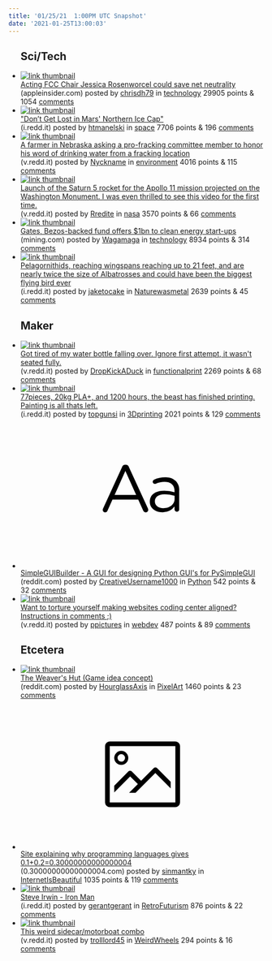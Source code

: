 ```yaml
---
title: '01/25/21  1:00PM UTC Snapshot'
date: '2021-01-25T13:00:03'
---
```

<ul>
<h2>Sci/Tech</h2>

<li><a href='https://appleinsider.com/articles/21/01/24/acting-fcc-chair-jessica-rosenworcel-could-save-net-neutrality'><img src='https://a.thumbs.redditmedia.com/U1XKGaz_5Jm34j8353LFv2H-7-BvAUr1raPzaZqwjF8.jpg' alt='link thumbnail'></a><div><div class='linkTitle'><a href='https://appleinsider.com/articles/21/01/24/acting-fcc-chair-jessica-rosenworcel-could-save-net-neutrality'>Acting FCC Chair Jessica Rosenworcel could save net neutrality</a></div>(appleinsider.com) posted by <a href='https://www.reddit.com/user/chrisdh79'>chrisdh79</a> in <a href='https://www.reddit.com/r/technology'>technology</a> 29905 points & 1054 <a href='https://www.reddit.com/r/technology/comments/l4cf2u/acting_fcc_chair_jessica_rosenworcel_could_save/'>comments</a></div></li>

<li><a href='https://i.redd.it/b3jv7jahacd61.jpg'><img src='https://b.thumbs.redditmedia.com/kKR4XmxF18o8W19ISFl6sdb6Z-LgF4_2VjwTveXuYvY.jpg' alt='link thumbnail'></a><div><div class='linkTitle'><a href='https://i.redd.it/b3jv7jahacd61.jpg'>"Don’t Get Lost in Mars' Northern Ice Cap"</a></div>(i.redd.it) posted by <a href='https://www.reddit.com/user/htmanelski'>htmanelski</a> in <a href='https://www.reddit.com/r/space'>space</a> 7706 points & 196 <a href='https://www.reddit.com/r/space/comments/l46x12/dont_get_lost_in_mars_northern_ice_cap/'>comments</a></div></li>

<li><a href='https://v.redd.it/f2c0ri7tdbd61'><img src='https://b.thumbs.redditmedia.com/dncZkZy5RoG1FamZWkPiLSEHr7KOJgr8cIiNkeJmHuA.jpg' alt='link thumbnail'></a><div><div class='linkTitle'><a href='https://v.redd.it/f2c0ri7tdbd61'>A farmer in Nebraska asking a pro-fracking committee member to honor his word of drinking water from a fracking location</a></div>(v.redd.it) posted by <a href='https://www.reddit.com/user/Nyckname'>Nyckname</a> in <a href='https://www.reddit.com/r/environment'>environment</a> 4016 points & 115 <a href='https://www.reddit.com/r/environment/comments/l46syk/a_farmer_in_nebraska_asking_a_profracking/'>comments</a></div></li>

<li><a href='https://v.redd.it/2iyhatvacbd61'><img src='https://b.thumbs.redditmedia.com/7M3FqijcNtVuckt3POozerNbs8sDKnXJJOUusYxtGGo.jpg' alt='link thumbnail'></a><div><div class='linkTitle'><a href='https://v.redd.it/2iyhatvacbd61'>Launch of the Saturn 5 rocket for the Apollo 11 mission projected on the Washington Monument. I was even thrilled to see this video for the first time.</a></div>(v.redd.it) posted by <a href='https://www.reddit.com/user/Rredite'>Rredite</a> in <a href='https://www.reddit.com/r/nasa'>nasa</a> 3570 points & 66 <a href='https://www.reddit.com/r/nasa/comments/l43fuh/launch_of_the_saturn_5_rocket_for_the_apollo_11/'>comments</a></div></li>

<li><a href='https://www.mining.com/gates-bezos-backed-fund-offers-1bn-to-clean-energy-start-ups/'><img src='https://b.thumbs.redditmedia.com/fGPe-SBZR_Va-sL0jXt8NiFXC7JY5YP9CJQWaJ1PJNQ.jpg' alt='link thumbnail'></a><div><div class='linkTitle'><a href='https://www.mining.com/gates-bezos-backed-fund-offers-1bn-to-clean-energy-start-ups/'>Gates, Bezos-backed fund offers $1bn to clean energy start-ups</a></div>(mining.com) posted by <a href='https://www.reddit.com/user/Wagamaga'>Wagamaga</a> in <a href='https://www.reddit.com/r/technology'>technology</a> 8934 points & 314 <a href='https://www.reddit.com/r/technology/comments/l3zwgf/gates_bezosbacked_fund_offers_1bn_to_clean_energy/'>comments</a></div></li>

<li><a href='https://i.redd.it/0eq20vmv1bd61.jpg'><img src='https://b.thumbs.redditmedia.com/p6RSjSALjhmv754GWwsfWTNC1UEjPGJF8ERXTtMB2tQ.jpg' alt='link thumbnail'></a><div><div class='linkTitle'><a href='https://i.redd.it/0eq20vmv1bd61.jpg'>Pelagornithids, reaching wingspans reaching up to 21 feet, and are nearly twice the size of Albatrosses and could have been the biggest flying bird ever</a></div>(i.redd.it) posted by <a href='https://www.reddit.com/user/jaketocake'>jaketocake</a> in <a href='https://www.reddit.com/r/Naturewasmetal'>Naturewasmetal</a> 2639 points & 45 <a href='https://www.reddit.com/r/Naturewasmetal/comments/l42akk/pelagornithids_reaching_wingspans_reaching_up_to/'>comments</a></div></li>

<h2>Maker</h2>

<li><a href='https://v.redd.it/o3rubt4ibbd61'><img src='https://b.thumbs.redditmedia.com/OCTMJEm3UBRCyCMyue-Hbhdxj-YMZ-liwOmsjNhfuug.jpg' alt='link thumbnail'></a><div><div class='linkTitle'><a href='https://v.redd.it/o3rubt4ibbd61'>Got tired of my water bottle falling over. Ignore first attempt, it wasn't seated fully.</a></div>(v.redd.it) posted by <a href='https://www.reddit.com/user/DropKickADuck'>DropKickADuck</a> in <a href='https://www.reddit.com/r/functionalprint'>functionalprint</a> 2269 points & 68 <a href='https://www.reddit.com/r/functionalprint/comments/l43con/got_tired_of_my_water_bottle_falling_over_ignore/'>comments</a></div></li>

<li><a href='https://i.redd.it/45g6j2ookfd61.jpg'><img src='https://b.thumbs.redditmedia.com/q-lgKe2ERGFLgPn2llRL0WZDK1B7fwRekOhSqj7zZQg.jpg' alt='link thumbnail'></a><div><div class='linkTitle'><a href='https://i.redd.it/45g6j2ookfd61.jpg'>77pieces, 20kg PLA+, and 1200 hours, the beast has finished printing. Painting is all thats left.</a></div>(i.redd.it) posted by <a href='https://www.reddit.com/user/topgunsi'>topgunsi</a> in <a href='https://www.reddit.com/r/3Dprinting'>3Dprinting</a> 2021 points & 129 <a href='https://www.reddit.com/r/3Dprinting/comments/l4iot8/77pieces_20kg_pla_and_1200_hours_the_beast_has/'>comments</a></div></li>

<li><a href='https://www.reddit.com/r/Python/comments/l46dz4/simpleguibuilder_a_gui_for_designing_python_guis/'><svg version='1.1' viewBox='-34 -12 104 64' preserveAspectRatio='xMidYMid slice' xmlns='http://www.w3.org/2000/svg' xmlns:xlink='http://www.w3.org/1999/xlink'>
    <title>text link thumbnail</title>
    <path d='M12.19,8.84a1.45,1.45,0,0,0-1.4-1h-.12a1.46,1.46,0,0,0-1.42,1L1.14,26.56a1.29,1.29,0,0,0-.14.59,1,1,0,0,0,1,1,1.12,1.12,0,0,0,1.08-.77l2.08-4.65h11l2.08,4.59a1.24,1.24,0,0,0,1.12.83,1.08,1.08,0,0,0,1.08-1.08,1.64,1.64,0,0,0-.14-.57ZM6.08,20.71l4.59-10.22,4.6,10.22Z'>
    </path>
    <path d='M32.24,14.78A6.35,6.35,0,0,0,27.6,13.2a11.36,11.36,0,0,0-4.7,1,1,1,0,0,0-.58.89,1,1,0,0,0,.94.92,1.23,1.23,0,0,0,.39-.08,8.87,8.87,0,0,1,3.72-.81c2.7,0,4.28,1.33,4.28,3.92v.5a15.29,15.29,0,0,0-4.42-.61c-3.64,0-6.14,1.61-6.14,4.64v.05c0,2.95,2.7,4.48,5.37,4.48a6.29,6.29,0,0,0,5.19-2.48V26.9a1,1,0,0,0,1,1,1,1,0,0,0,1-1.06V19A5.71,5.71,0,0,0,32.24,14.78Zm-.56,7.7c0,2.28-2.17,3.89-4.81,3.89-1.94,0-3.61-1.06-3.61-2.86v-.06c0-1.8,1.5-3,4.2-3a15.2,15.2,0,0,1,4.22.61Z'>
    </path>
    </svg></a><div><div class='linkTitle'><a href='https://www.reddit.com/r/Python/comments/l46dz4/simpleguibuilder_a_gui_for_designing_python_guis/'>SimpleGUIBuilder - A GUI for designing Python GUI's for PySimpleGUI</a></div>(reddit.com) posted by <a href='https://www.reddit.com/user/CreativeUsername1000'>CreativeUsername1000</a> in <a href='https://www.reddit.com/r/Python'>Python</a> 542 points & 32 <a href='https://www.reddit.com/r/Python/comments/l46dz4/simpleguibuilder_a_gui_for_designing_python_guis/'>comments</a></div></li>

<li><a href='https://v.redd.it/2i99huqradd61'><img src='https://b.thumbs.redditmedia.com/Q3Mv8S_S92PTY4zKD0N-U4DqxJm8FqCtXmDHJgo6U4I.jpg' alt='link thumbnail'></a><div><div class='linkTitle'><a href='https://v.redd.it/2i99huqradd61'>Want to torture yourself making websites coding center aligned? Instructions in comments ;)</a></div>(v.redd.it) posted by <a href='https://www.reddit.com/user/ppictures'>ppictures</a> in <a href='https://www.reddit.com/r/webdev'>webdev</a> 487 points & 89 <a href='https://www.reddit.com/r/webdev/comments/l4axcx/want_to_torture_yourself_making_websites_coding/'>comments</a></div></li>

<h2>Etcetera</h2>

<li><a href='https://www.reddit.com/gallery/l4fga9'><img src='https://a.thumbs.redditmedia.com/VR6q-SiJJJUr-z9-bR1_yakun0cQFMGNSK6k0N6mh40.jpg' alt='link thumbnail'></a><div><div class='linkTitle'><a href='https://www.reddit.com/gallery/l4fga9'>The Weaver's Hut (Game idea concept)</a></div>(reddit.com) posted by <a href='https://www.reddit.com/user/HourglassAxis'>HourglassAxis</a> in <a href='https://www.reddit.com/r/PixelArt'>PixelArt</a> 1460 points & 23 <a href='https://www.reddit.com/r/PixelArt/comments/l4fga9/the_weavers_hut_game_idea_concept/'>comments</a></div></li>

<li><a href='https://0.30000000000000004.com/'><svg version='1.1' viewBox='-34 -14 104 64' preserveAspectRatio='xMidYMid meet' xmlns='http://www.w3.org/2000/svg' xmlns:xlink='http://www.w3.org/1999/xlink'>
    <title>link thumbnail</title>
    <path d='M32,4H4A2,2,0,0,0,2,6V30a2,2,0,0,0,2,2H32a2,2,0,0,0,2-2V6A2,2,0,0,0,32,4ZM4,30V6H32V30Z'></path>
    <path d='M8.92,14a3,3,0,1,0-3-3A3,3,0,0,0,8.92,14Zm0-4.6A1.6,1.6,0,1,1,7.33,11,1.6,1.6,0,0,1,8.92,9.41Z'></path>
    <path d='M22.78,15.37l-5.4,5.4-4-4a1,1,0,0,0-1.41,0L5.92,22.9v2.83l6.79-6.79L16,22.18l-3.75,3.75H15l8.45-8.45L30,24V21.18l-5.81-5.81A1,1,0,0,0,22.78,15.37Z'></path>
    </svg></a><div><div class='linkTitle'><a href='https://0.30000000000000004.com/'>Site explaining why programming languages gives 0.1+0.2=0.30000000000000004</a></div>(0.30000000000000004.com) posted by <a href='https://www.reddit.com/user/sinmantky'>sinmantky</a> in <a href='https://www.reddit.com/r/InternetIsBeautiful'>InternetIsBeautiful</a> 1035 points & 119 <a href='https://www.reddit.com/r/InternetIsBeautiful/comments/l4gze1/site_explaining_why_programming_languages_gives/'>comments</a></div></li>

<li><a href='https://i.redd.it/drd8zwp1qbd61.jpg'><img src='https://b.thumbs.redditmedia.com/yu-ew7_HfYALdv37wDDYEXbzbYLLsFr5RAjX4_CtHNU.jpg' alt='link thumbnail'></a><div><div class='linkTitle'><a href='https://i.redd.it/drd8zwp1qbd61.jpg'>Steve Irwin - Iron Man</a></div>(i.redd.it) posted by <a href='https://www.reddit.com/user/gerantgerant'>gerantgerant</a> in <a href='https://www.reddit.com/r/RetroFuturism'>RetroFuturism</a> 876 points & 22 <a href='https://www.reddit.com/r/RetroFuturism/comments/l44ys5/steve_irwin_iron_man/'>comments</a></div></li>

<li><a href='https://v.redd.it/lftdwjc3g9d61'><img src='https://b.thumbs.redditmedia.com/IIy2CXcaI6s0T9n8i9shpSayGrtaSdIH0W-PRghkHFY.jpg' alt='link thumbnail'></a><div><div class='linkTitle'><a href='https://v.redd.it/lftdwjc3g9d61'>This weird sidecar/motorboat combo</a></div>(v.redd.it) posted by <a href='https://www.reddit.com/user/trolllord45'>trolllord45</a> in <a href='https://www.reddit.com/r/WeirdWheels'>WeirdWheels</a> 294 points & 16 <a href='https://www.reddit.com/r/WeirdWheels/comments/l48z7a/this_weird_sidecarmotorboat_combo/'>comments</a></div></li>

</ul>
